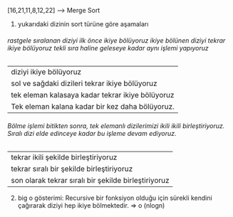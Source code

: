 [16,21,11,8,12,22] --> Merge Sort 

1. yukarıdaki dizinin sort türüne göre aşamaları

###### rastgele sıralanan diziyi ilk önce ikiye bölüyoruz ikiye bölünen diziyi tekrar ikiye bölüyoruz tekli sıra haline geleseye kadar aynı işlemi yapıyoruz

|                                                 |
|-----------------------------------------------  |
| diziyi ikiye bölüyoruz| 16,21,11,8,12,22 |
|sol ve sağdaki dizileri tekrar ikiye bölüyoruz|16,21,11 ----- 8,12,22|
| tek eleman kalasaya kadar tekrar ikiye bölüyoruz | 16,21 --- 11 ___________ 8,12 --- 22|
|Tek eleman kalana kadar bir kez daha bölüyoruz.		| 16 --- 21 --- 11 _________ 8 --- 12 --- 22 |

######  Bölme işlemi bitikten sonra, tek elemanlı dizilerimizi ikili ikili birleştiriyoruz. Sıralı dizi elde edinceye kadar bu işleme devam ediyoruz.


|                                                 |
|-----------------------------------------------  |
| tekrar ikili şekilde birleştiriyoruz | 16,21----11_______8,12----22 |
|tekrar sıralı bir şekilde birleştiriyoruz|11,16,21 ________8,12,22|
| son olarak tekrar sıralı bir şekilde birleştiriyoruz |8,11,12,16,21,22,|

2. big o gösterimi:
Recursive bir fonksiyon olduğu için sürekli kendini çağırarak diziyi hep ikiye bölmektedir. 
=> o (nlogn)


